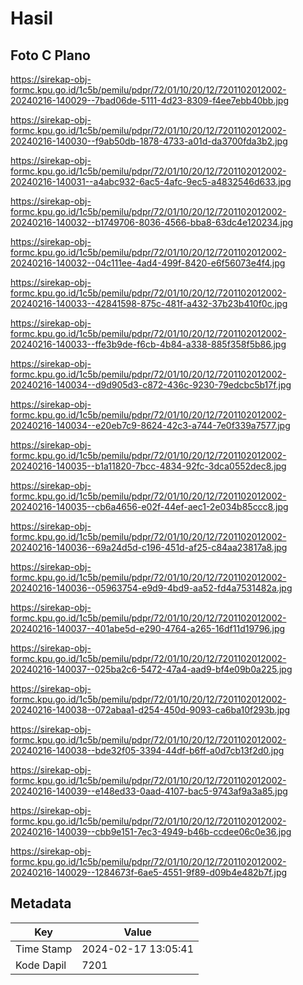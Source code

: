 # Hasil

## Foto C Plano

https://sirekap-obj-formc.kpu.go.id/1c5b/pemilu/pdpr/72/01/10/20/12/7201102012002-20240216-140029--7bad06de-5111-4d23-8309-f4ee7ebb40bb.jpg

https://sirekap-obj-formc.kpu.go.id/1c5b/pemilu/pdpr/72/01/10/20/12/7201102012002-20240216-140030--f9ab50db-1878-4733-a01d-da3700fda3b2.jpg

https://sirekap-obj-formc.kpu.go.id/1c5b/pemilu/pdpr/72/01/10/20/12/7201102012002-20240216-140031--a4abc932-6ac5-4afc-9ec5-a4832546d633.jpg

https://sirekap-obj-formc.kpu.go.id/1c5b/pemilu/pdpr/72/01/10/20/12/7201102012002-20240216-140032--b1749706-8036-4566-bba8-63dc4e120234.jpg

https://sirekap-obj-formc.kpu.go.id/1c5b/pemilu/pdpr/72/01/10/20/12/7201102012002-20240216-140032--04c111ee-4ad4-499f-8420-e6f56073e4f4.jpg

https://sirekap-obj-formc.kpu.go.id/1c5b/pemilu/pdpr/72/01/10/20/12/7201102012002-20240216-140033--42841598-875c-481f-a432-37b23b410f0c.jpg

https://sirekap-obj-formc.kpu.go.id/1c5b/pemilu/pdpr/72/01/10/20/12/7201102012002-20240216-140033--ffe3b9de-f6cb-4b84-a338-885f358f5b86.jpg

https://sirekap-obj-formc.kpu.go.id/1c5b/pemilu/pdpr/72/01/10/20/12/7201102012002-20240216-140034--d9d905d3-c872-436c-9230-79edcbc5b17f.jpg

https://sirekap-obj-formc.kpu.go.id/1c5b/pemilu/pdpr/72/01/10/20/12/7201102012002-20240216-140034--e20eb7c9-8624-42c3-a744-7e0f339a7577.jpg

https://sirekap-obj-formc.kpu.go.id/1c5b/pemilu/pdpr/72/01/10/20/12/7201102012002-20240216-140035--b1a11820-7bcc-4834-92fc-3dca0552dec8.jpg

https://sirekap-obj-formc.kpu.go.id/1c5b/pemilu/pdpr/72/01/10/20/12/7201102012002-20240216-140035--cb6a4656-e02f-44ef-aec1-2e034b85ccc8.jpg

https://sirekap-obj-formc.kpu.go.id/1c5b/pemilu/pdpr/72/01/10/20/12/7201102012002-20240216-140036--69a24d5d-c196-451d-af25-c84aa23817a8.jpg

https://sirekap-obj-formc.kpu.go.id/1c5b/pemilu/pdpr/72/01/10/20/12/7201102012002-20240216-140036--05963754-e9d9-4bd9-aa52-fd4a7531482a.jpg

https://sirekap-obj-formc.kpu.go.id/1c5b/pemilu/pdpr/72/01/10/20/12/7201102012002-20240216-140037--401abe5d-e290-4764-a265-16df11d19796.jpg

https://sirekap-obj-formc.kpu.go.id/1c5b/pemilu/pdpr/72/01/10/20/12/7201102012002-20240216-140037--025ba2c6-5472-47a4-aad9-bf4e09b0a225.jpg

https://sirekap-obj-formc.kpu.go.id/1c5b/pemilu/pdpr/72/01/10/20/12/7201102012002-20240216-140038--072abaa1-d254-450d-9093-ca6ba10f293b.jpg

https://sirekap-obj-formc.kpu.go.id/1c5b/pemilu/pdpr/72/01/10/20/12/7201102012002-20240216-140038--bde32f05-3394-44df-b6ff-a0d7cb13f2d0.jpg

https://sirekap-obj-formc.kpu.go.id/1c5b/pemilu/pdpr/72/01/10/20/12/7201102012002-20240216-140039--e148ed33-0aad-4107-bac5-9743af9a3a85.jpg

https://sirekap-obj-formc.kpu.go.id/1c5b/pemilu/pdpr/72/01/10/20/12/7201102012002-20240216-140039--cbb9e151-7ec3-4949-b46b-ccdee06c0e36.jpg

https://sirekap-obj-formc.kpu.go.id/1c5b/pemilu/pdpr/72/01/10/20/12/7201102012002-20240216-140029--1284673f-6ae5-4551-9f89-d09b4e482b7f.jpg


## Metadata

| Key        | Value               |
| ---------- | ------------------- |
| Time Stamp | 2024-02-17 13:05:41 |
| Kode Dapil | 7201                |



